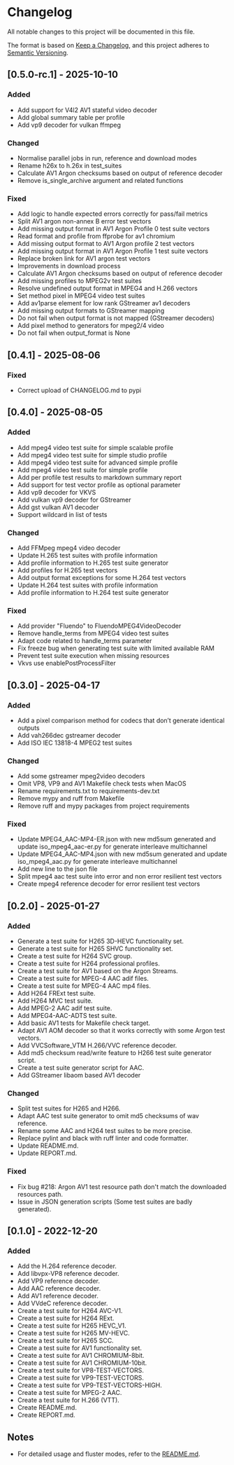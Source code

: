 # Changelog

All notable changes to this project will be documented in this file.

The format is based on [Keep a Changelog](https://keepachangelog.com/en/1.1.0/),
and this project adheres to [Semantic Versioning](https://semver.org/spec/v2.0.0.html).

## [0.5.0-rc.1] - 2025-10-10

### Added
- Add support for V4l2 AV1 stateful video decoder
- Add global summary table per profile
- Add vp9 decoder for vulkan ffmpeg

### Changed
- Normalise parallel jobs in run, reference and download modes
- Rename h26x to h.26x in test_suites
- Calculate AV1 Argon checksums based on output of reference decoder
- Remove is_single_archive argument and related functions

### Fixed
- Add logic to handle expected errors correctly for pass/fail metrics
- Split AV1 argon non-annex B error test vectors
- Add missing output format in AV1 Argon Profile 0 test suite vectors
- Read format and profile from ffprobe for av1 chromium
- Add missing output format to AV1 Argon profile 2 test vectors
- Add missing output format in AV1 Argon Profile 1 test suite vectors
- Replace broken link for AV1 argon test vectors
- Improvements in download process
- Calculate AV1 Argon checksums based on output of reference decoder
- Add missing profiles to MPEG2v test suites
- Resolve undefined output format in MPEG4 and H.266 vectors
- Set method pixel in MPEG4 video test suites
- Add av1parse element for low rank GStreamer av1 decoders
- Add missing output formats to GStreamer mapping
- Do not fail when output format is not mapped (GStreamer decoders)
- Add pixel method to generators for mpeg2/4 video
- Do not fail when output_format is None


## [0.4.1] - 2025-08-06

### Fixed
- Correct upload of CHANGELOG.md to pypi


## [0.4.0] - 2025-08-05

### Added
- Add mpeg4 video test suite for simple scalable profile
- Add mpeg4 video test suite for simple studio profile
- Add mpeg4 video test suite for advanced simple profile
- Add mpeg4 video test suite for simple profile
- Add per profile test results to markdown summary report
- Add support for test vector profile as optional parameter
- Add vp9 decoder for VKVS
- Add vulkan vp9 decoder for GStreamer
- Add gst vulkan AV1 decoder
- Support wildcard in list of tests

### Changed
- Add FFMpeg mpeg4 video decoder
- Update H.265 test suites with profile information
- Add profile information to H.265 test suite generator
- Add profiles for H.265 test vectors
- Add output format exceptions for some H.264 test vectors
- Update H.264 test suites with profile information
- Add profile information to H.264 test suite generator

### Fixed
- Add provider "Fluendo" to FluendoMPEG4VideoDecoder
- Remove handle_terms from MPEG4 video test suites
- Adapt code related to handle_terms parameter
- Fix freeze bug when generating test suite with limited available RAM
- Prevent test suite execution when missing resources
- Vkvs use enablePostProcessFilter


## [0.3.0] - 2025-04-17

### Added
- Add a pixel comparison method for codecs that don’t generate identical outputs
- Add vah266dec gstreamer decoder
- Add ISO IEC 13818-4 MPEG2 test suites

### Changed
- Add some gstreamer mpeg2video decoders
- Omit VP8, VP9 and AV1 Makefile check tests when MacOS
- Rename requirements.txt to requirements-dev.txt
- Remove mypy and ruff from Makefile
- Remove ruff and mypy packages from project requirements

### Fixed
- Update MPEG4_AAC-MP4-ER.json with new md5sum generated and update iso_mpeg4_aac-er.py for generate interleave multichannel
- Update MPEG4_AAC-MP4.json with new md5sum generated and update iso_mpeg4_aac.py for generate interleave multichannel
- Add new line to the json file
- Split mpeg4 aac test suite into error and non error resilient test vectors
- Create mpeg4 reference decoder for error resilient test vectors


## [0.2.0] - 2025-01-27

### Added

- Generate a test suite for H265 3D-HEVC functionality set.
- Generate a test suite for H265 SHVC functionality set.
- Create a test suite for H264 SVC group.
- Create a test suite for H264 professional profiles.
- Create a test suite for AV1 based on the Argon Streams.
- Create a test suite for MPEG-4 AAC adif files.
- Create a test suite for MPEG-4 AAC mp4 files.
- Add H264 FRExt test suite.
- Add H264 MVC test suite.
- Add MPEG-2 AAC adif test suite.
- Add MPEG4-AAC-ADTS test suite.
- Add basic AV1 tests for Makefile check target.
- Adapt AV1 AOM decoder so that it works correctly with some Argon test vectors.
- Add VVCSoftware_VTM H.266/VVC reference decoder.
- Add md5 checksum read/write feature to H266 test suite generator script.
- Create a test suite generator script for AAC.
- Add GStreamer libaom based AV1 decoder

### Changed

- Split test suites for H265 and H266.
- Adapt AAC test suite generator to omit md5 checksums of wav reference.
- Rename some AAC and H264 test suites to be more precise.
- Replace pylint and black with ruff linter and code formatter.
- Update README.md.
- Update REPORT.md.

### Fixed

- Fix bug #218: Argon AV1 test resource path don't match the downloaded resources path.
- Issue in JSON generation scripts (Some test suites are badly generated).

## [0.1.0] - 2022-12-20

### Added

- Add the H.264 reference decoder.
- Add libvpx-VP8 reference decoder.
- Add VP9 reference decoder.
- Add AAC reference decoder.
- Add AV1 reference decoder.
- Add VVdeC reference decoder.
- Create a test suite for H264 AVC-V1.
- Create a test suite for H264 RExt.
- Create a test suite for H265 HEVC_V1.
- Create a test suite for H265 MV-HEVC.
- Create a test suite for H265 SCC.
- Create a test suite for AV1 functionality set.
- Create a test suite for AV1 CHROMIUM-8bit.
- Create a test suite for AV1 CHROMIUM-10bit.
- Create a test suite for VP8-TEST-VECTORS.
- Create a test suite for VP9-TEST-VECTORS.
- Create a test suite for VP9-TEST-VECTORS-HIGH.
- Create a test suite for MPEG-2 AAC.
- Create a test suite for H.266 (VTT).
- Create README.md.
- Create REPORT.md.

## Notes

- For detailed usage and fluster modes, refer to the [README.md](README.md).
